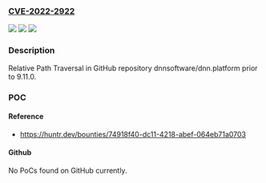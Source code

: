 ### [CVE-2022-2922](https://cve.mitre.org/cgi-bin/cvename.cgi?name=CVE-2022-2922)
![](https://img.shields.io/static/v1?label=Product&message=dnnsoftware%2Fdnn.platform&color=blue)
![](https://img.shields.io/static/v1?label=Version&message=n%2Fa&color=blue)
![](https://img.shields.io/static/v1?label=Vulnerability&message=CWE-23%20Relative%20Path%20Traversal&color=brighgreen)

### Description

Relative Path Traversal in GitHub repository dnnsoftware/dnn.platform prior to 9.11.0.

### POC

#### Reference
- https://huntr.dev/bounties/74918f40-dc11-4218-abef-064eb71a0703

#### Github
No PoCs found on GitHub currently.

